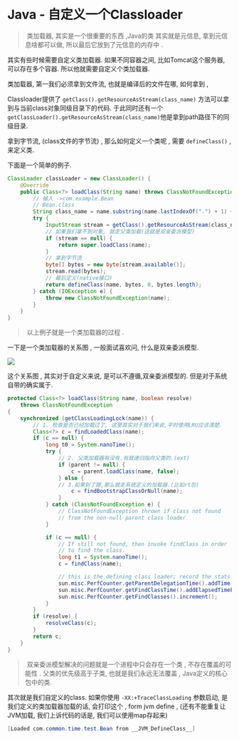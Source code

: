 # Java - 自定义一个Classloader

> ​	类加载器, 其实是一个很重要的东西 ,Java的类 其实就是元信息, 拿到元信息啥都可以做,  所以最后它放到了元信息的内存中 . 	

其实有些时候需要自定义类加载器. 如果不同容器之间, 比如Tomcat这个服务器, 可以存在多个容器. 所以他就需要自定义个类加载器. 



类加载器, 第一我们必须拿到文件流, 也就是编译后的文件在哪, 如何拿到 , 

Classloader提供了 `getClass().getResourceAsStream(class_name)` 方法可以拿到与当前class对象同级目录下的代码.  于此同时还有一个 `getClassLoader().getResourceAsStream(class_name)`他是拿到path路径下的同级目录. 

拿到字节流, (class文件的字节流) , 那么如何定义一个类呢 , 需要 `defineClass()` , 来定义类. 



下面是一个简单的例子. 

```java
ClassLoader classLoader = new ClassLoader() {
    @Override
    public Class<?> loadClass(String name) throws ClassNotFoundException {
        // 输入 ->com.example.Bean
        // Bean.class
        String class_name = name.substring(name.lastIndexOf(".") + 1) + ".class";
        try {
            InputStream stream = getClass().getResourceAsStream(class_name);
            // 如果我们拿不到对象, 就走父类加载(这就是双亲委派模型)
            if (stream == null) {
                return super.loadClass(name);
            }
            // 拿到字节流
            byte[] bytes = new byte[stream.available()];
            stream.read(bytes);
            // 最后定义(native接口)
            return defineClass(name, bytes, 0, bytes.length);
        } catch (IOException e) {
            throw new ClassNotFoundException(name);
        }
    }
}
```

> ​	以上例子就是一个类加载器的过程 . 





一下是一个类加载器的关系图 , 一般面试喜欢问, 什么是双亲委派模型. 

![](https://tyut.oss-accelerate.aliyuncs.com/image/2020-20-22/f7f363ba-bda9-4716-9c93-2d33c8a83c91.png?x-oss-process=style/template01)



这个关系图 , 其实对于自定义来说, 是可以不遵循,双亲委派模型的. 但是对于系统自带的确实属于. 

```java
protected Class<?> loadClass(String name, boolean resolve)
    throws ClassNotFoundException
{
    synchronized (getClassLoadingLock(name)) {
        // 1. 检查是否已经加载过了, 这里其实对于我们来说,平时使用LRU应该清楚.
        Class<?> c = findLoadedClass(name);
        if (c == null) {
            long t0 = System.nanoTime();
            try {
            	// 2. 父类加载器有没有.有就递归指向父类的.(ext)
                if (parent != null) {
                    c = parent.loadClass(name, false);
                } else {
                // 3.如果到了跟,那么就走系统定义的加载器.(比如rt包)
                    c = findBootstrapClassOrNull(name);
                }
            } catch (ClassNotFoundException e) {
                // ClassNotFoundException thrown if class not found
                // from the non-null parent class loader
            }

            if (c == null) {
                // If still not found, then invoke findClass in order
                // to find the class.
                long t1 = System.nanoTime();
                c = findClass(name);

                // this is the defining class loader; record the stats
                sun.misc.PerfCounter.getParentDelegationTime().addTime(t1 - t0);
                sun.misc.PerfCounter.getFindClassTime().addElapsedTimeFrom(t1);
                sun.misc.PerfCounter.getFindClasses().increment();
            }
        }
        if (resolve) {
            resolveClass(c);
        }
        return c;
    }
}
```



> ​	双亲委派模型解决的问题就是一个进程中只会存在一个类 , 不存在覆盖的可能性 .  父类的优先级高于子类, 也就是我们永远无法覆盖 , Java定义的核心包中的类.





其次就是我们自定义的class. 如果你使用 `-XX:+TraceClassLoading` 参数启动, 是我们定义的类加载器加载的话, 会打印这个 , form jvm define , (还有不能重复让JVM加载, 我们上诉代码的话是, 我们可以使用map存起来)

```java
[Loaded com.common.time.test.Bean from __JVM_DefineClass__]
```









